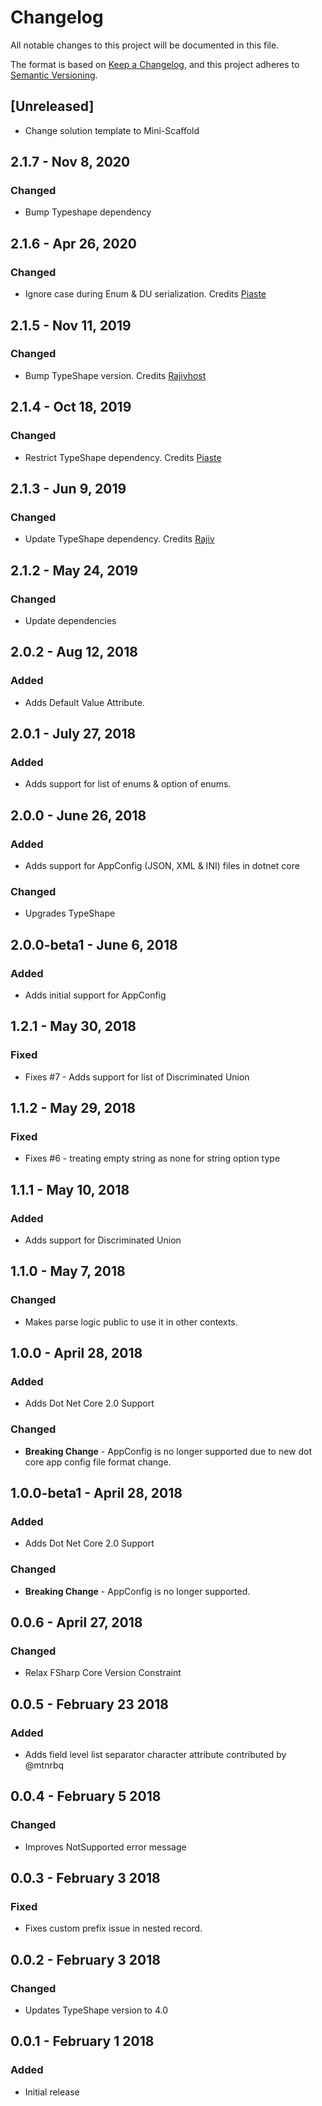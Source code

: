 # Changelog
All notable changes to this project will be documented in this file.

The format is based on [Keep a Changelog](https://keepachangelog.com/en/1.0.0/),
and this project adheres to [Semantic Versioning](https://semver.org/spec/v2.0.0.html).

## [Unreleased]

- Change solution template to Mini-Scaffold

## 2.1.7 - Nov 8, 2020
### Changed
- Bump Typeshape dependency

## 2.1.6 - Apr 26, 2020
### Changed
- Ignore case during Enum & DU serialization. Credits [Piaste](https://github.com/piaste)

## 2.1.5 - Nov 11, 2019
### Changed
- Bump TypeShape version. Credits [Rajivhost](https://github.com/rajivhost)

## 2.1.4 - Oct 18, 2019
### Changed
- Restrict TypeShape dependency. Credits [Piaste](https://github.com/piaste)

## 2.1.3 - Jun 9, 2019
### Changed
- Update TypeShape dependency. Credits [Rajiv](https://github.com/Rajivhost)

## 2.1.2 - May 24, 2019
### Changed
- Update dependencies

## 2.0.2 - Aug 12, 2018
### Added
- Adds Default Value Attribute.

## 2.0.1 - July 27, 2018
### Added
- Adds support for list of enums & option of enums.

## 2.0.0 - June 26, 2018
### Added
- Adds support for AppConfig (JSON, XML & INI) files in dotnet core

### Changed
- Upgrades TypeShape

## 2.0.0-beta1 - June 6, 2018
### Added
- Adds initial support for AppConfig

## 1.2.1 - May 30, 2018
### Fixed
- Fixes #7 - Adds support for list of Discriminated Union

## 1.1.2 - May 29, 2018
### Fixed
- Fixes #6 - treating empty string as none for string option type

## 1.1.1 - May 10, 2018
### Added
- Adds support for Discriminated Union

## 1.1.0 - May 7, 2018
### Changed
- Makes parse logic public to use it in other contexts. 

## 1.0.0 - April 28, 2018
### Added
- Adds Dot Net Core 2.0 Support

### Changed
-  **Breaking Change** - AppConfig is no longer supported due to new dot core app config file format change.

## 1.0.0-beta1 - April 28, 2018
### Added
- Adds Dot Net Core 2.0 Support

### Changed
- **Breaking Change** - AppConfig is no longer supported.

## 0.0.6 - April 27, 2018
### Changed
- Relax FSharp Core Version Constraint

## 0.0.5 - February 23 2018
### Added
- Adds field level list separator character attribute contributed by @mtnrbq

## 0.0.4 - February 5 2018
### Changed
- Improves NotSupported error message

## 0.0.3 - February 3 2018
### Fixed
- Fixes custom prefix issue in nested record.

## 0.0.2 - February 3 2018
### Changed
- Updates TypeShape version to 4.0

## 0.0.1 - February 1 2018
### Added
- Initial release